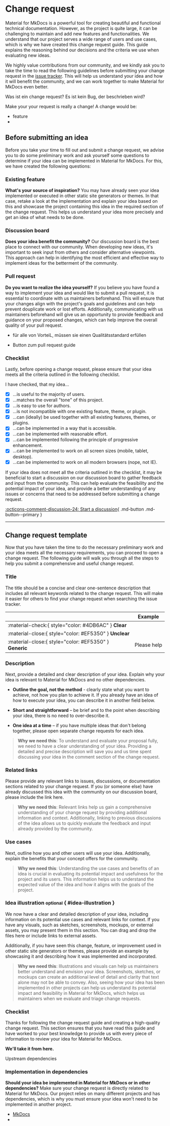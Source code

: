# Change request

Material for MkDocs is a powerful tool for creating beautiful and functional 
technical documentation. However, as the project is quite large, it can be 
challenging to maintain and add new features and functionalities. We understand 
that our project serves a wide range of users and use cases, which is why we 
have created this change request guide. This guide explains the reasoning behind 
our decisions and the criteria we use when evaluating new ideas.

We highly value contributions from our community, and we kindly ask you to take 
the time to read the following guidelines before submitting your change request in 
the [issue tracker]. This will help us understand your idea and how it will 
benefit the community, and we can work together to make Material for MkDocs even 
better.

  [issue tracker]: https://github.com/squidfunk/mkdocs-material/issues


Was ist ein change request?
Es ist kein Bug, der beschrieben wird?

Make your your request is really a change!
A change would be:
- feature
- 


## Before submitting an idea

Before you take your time to fill out and submit a change request, we advise you 
to do some preliminary work and ask yourself some questions to determine if your 
idea can be implemented in Material for MkDocs. For this, we have created the 
following questions:

### Existing feature

__What's your source of inspiration?__
You may have already seen your idea implemented or executed in other static site 
generators or themes. In that case, retake a look at the implementation and 
explain your idea based on this and showcase the project containing this idea in 
the required section of the change request. This helps us understand your idea 
more precisely and get an idea of what needs to be done.

### Discussion board

__Does your idea benefit the community?__
Our discussion board is the best place to connect with our community. When 
developing new ideas, it's important to seek input from others and consider 
alternative viewpoints. This approach can help in identifying the most 
efficient and effective way to implement ideas for the betterment of the 
community.

### Pull request

__Do you want to realize the idea yourself?__
If you believe you have found a way to implement your idea and would like to 
submit a pull request, it is essential to coordinate with us maintainers 
beforehand. This will ensure that your changes align with the project's goals 
and guidelines and can help prevent douplicate work or lost efforts. 
Additionally, communicating with us maintainers beforehand will give us an 
opportunity to provide feedback and guidance on your proposed changes, which can 
help improve the overall quality of your pull request.

- für alle von VorteiL, müssen sie einen Qualitätsstandard erfüllen

- Button zum pull request guide

### Checklist

Lastly, before opening a change request, please ensure that your idea meets all 
the criteria outlined in the following checklist.

I have checked, that my idea...

- [x] ...is useful to the majority of users.
- [x] ...matches the overall "tone" of this project.
- [x] ...is easy to use for authors.
- [x] ...is not incompatible with one existing feature, theme, or plugin.
- [x] ...can (ideally) be used together with all existing features, themes, or plugins.
- [x] ...can be implemented in a way that is accessible.
- [x] ...can be implemented with reasonable effort.
- [x] ...can be implemented following the principle of progressive enhancement.
- [x] ...can be implemented to work on all screen sizes (mobile, tablet, desktop).
- [x] ...can be implemented to work on all modern browsers (nope, not IE).

If your idea does not meet all the criteria outlined in the checklist, it may be 
beneficial to start a discussion on our discussion board to gather feedback 
and input from the community. This can help evaluate the feasibility and the 
potential impact of your idea, and provide a better understanding of any issues 
or concerns that need to be addressed before submitting a change request.

[:octicons-comment-discussion-24: Start a discussion][Start a discussion]{ .md-button .md-button--primary }

---

  [Start a discussion]: https://github.com/squidfunk/mkdocs-material/discussions

## Change request template

Now that you have taken the time to do the necessary preliminary work and your 
idea meets all the necessary requirements, you can proceed to open a change 
request. The following guide will walk you through all the steps to help you 
submit a comprehensive and useful change request.

### Title

The title should be a concise and clear one-sentence description that includes 
all relevant keywords related to the change request. This will make it easier 
for others to find your change request when searching the issue tracker.

| <!-- --> | Example  |
| -------- | -------- | 
| :material-check:{ style="color: #4DB6AC" } __Clear__ | 
| :material-close:{ style="color: #EF5350" } __Unclear__ | 
| :material-close:{ style="color: #EF5350" } __Generic__ | Please help

### Description

Next, provide a detailed and clear description of your idea. Explain why your 
idea is relevant to Material for MkDocs and no other dependencies.

-   __Outline the goal, not the method__ - clearly state what you want to 
achieve, not how you plan to achieve it. If you already have an idea of how to 
execute your idea, you can describe it in another field below.

-   __Short and straightforward__ – be brief and to the point when describing 
your idea, there is no need to over-describe it.

-   __One idea at a time__ – if you have multiple ideas that don't belong 
together, please open separate change requests for each idea.

> __Why we need this__: To understand and evaluate your proposal fully, we need 
> to have a clear understanding of your idea. Providing a detailed and precise 
> description will save you and us time spent discussing your 
> idea in the comment section of the change request.

### Related links

Please provide any relevant links to issues, discussions, or documentation 
sections related to your change request. If you (or someone else) have already 
discussed this idea with the community on our discussion board, please include 
the link here.

> __Why we need this__: Relevant links help us gain a comprehensive 
> understanding of your change request by providing additional information and 
> context. Additionally, linking to previous discussions of the idea allows us 
> to quickly evaluate the feedback and input already provided by the community.

### Use cases

Next, outline how you and other users will use your idea. Additionally, 
explain the benefits that your concept offers for the community.

> __Why we need this__: Understanding the use cases and benefits of an idea is 
> crucial in evaluating its potential impact and usefulness for the project and 
> its users. This information helps us to understand the expected value of the 
> idea and how it aligns with the goals of the project.

### Idea illustration <small>optional</small> { #idea-illustration }

We now have a clear and detailed description of your idea, including information 
on its potential use cases and relevant links for context. If you have any 
visuals, such as sketches, screenshots, mockups, or external assets, you may 
present them in this section. You can drag and drop the files here or include 
links to external assets.

Additionally, if you have seen this change, feature, or improvement used in 
other static site generators or themes, please provide an example by showcasing 
it and describing how it was implemented and incorporated.

> __Why we need this__: Illustrations and visuals can help us maintainers 
> better understand and envision your idea. Screenshots, sketches, or mockups 
> can create an additional level of detail and clarity that text alone may not 
> be able to convey. Also, seeing how your idea has been implemented in other 
> projects can help us understand its potential impact and feasibility in 
> Material for MkDocs, which helps us maintainers when we evaluate and triage 
> change requests.

### Checklist

Thanks for following the change request guide and creating a high-quality 
change request. This section ensures that you have read this guide and have
worked to your best knowledge to provide us with every piece of information to 
review your idea for Material for MkDocs.

__We'll take it from here.__







Upstream dependencies

### Implementation in dependencies

__Should your idea be implemented in Material for MkDocs or in other dependencies?__ 
Make sure your change request is directly related to Material for MkDocs. Our 
project relies on many different projects and has dependencies, which is why you 
must ensure your idea won't need to be implemented in another project.

  - [MkDocs](https://github.com/mkdocs/mkdocs#mkdocs)
  - 
